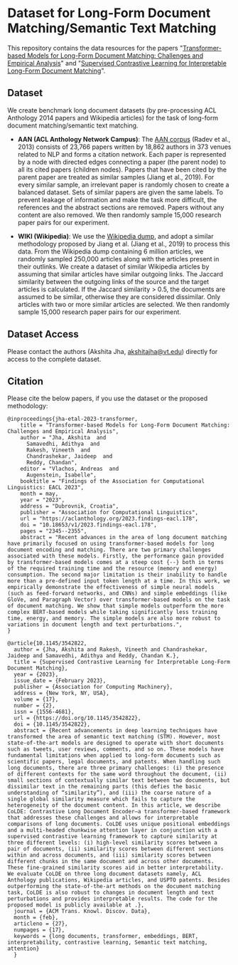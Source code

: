 # Dataset for Long-Form Document Matching/Semantic Text Matching

This repository contains the data resources for the papers "[Transformer-based Models for Long-Form Document Matching: Challenges and Empirical Analysis](https://aclanthology.org/2023.findings-eacl.178/)" and "[Supervised Contrastive Learning for Interpretable Long-Form Document Matching](https://dl.acm.org/doi/full/10.1145/3542822)".

## Dataset

We create benchmark long document datasets (by pre-processing ACL Anthology 2014 papers and Wikipedia articles) for the task of long-form document matching/semantic text matching.

- **AAN (ACL Anthology Network Campus)**: The [AAN corpus](https://aan.how/download/#aanNetworkCorpus) (Radev et al., 2013) consists of 23,766 papers written by 18,862 authors in 373 venues related to NLP and forms a citation network. Each paper is represented by a node with directed edges connecting a paper (the parent node) to all its cited papers (children nodes). Papers that have been cited by the parent paper are treated as similar samples (Jiang et al., 2019). For every similar sample, an irrelevant paper is randomly chosen to create a balanced dataset. Sets of similar papers are given the same labels. To prevent leakage of information and make the task more difficult, the references and the abstract sections are removed. Papers without any content are also removed. We then randomly sample 15,000 research paper pairs for our experiment.

- **WIKI (Wikipedia)**: We use the [Wikipedia dump](https://dumps.wikimedia.org/enwiki/latest/enwiki-latestpages-articles.xml.bz2), and adopt a similar methodology proposed by Jiang et al. (Jiang et al., 2019) to process this data. From the Wikipedia dump containing 6 million articles, we randomly sampled 250,000 articles along with the articles present in their outlinks. We create a dataset of similar Wikipedia articles by assuming that similar articles have similar outgoing links. The Jaccard similarity between the outgoing links of the source and the target articles is calculated. If the Jaccard similarity > 0.5, the documents are assumed to be similar, otherwise they are considered dissimilar. Only articles with two or more similar articles are selected. We then randomly sample 15,000 research paper pairs for our experiment.


## Dataset Access

Please contact the authors (Akshita Jha, <akshitajha@vt.edu>) directly for access to the complete dataset. 

## Citation

Please cite the below papers, if you use the dataset or the proposed methodology:

```
@inproceedings{jha-etal-2023-transformer,
    title = "Transformer-based Models for Long-Form Document Matching: Challenges and Empirical Analysis",
    author = "Jha, Akshita  and
      Samavedhi, Adithya  and
      Rakesh, Vineeth  and
      Chandrashekar, Jaideep  and
      Reddy, Chandan",
    editor = "Vlachos, Andreas  and
      Augenstein, Isabelle",
    booktitle = "Findings of the Association for Computational Linguistics: EACL 2023",
    month = may,
    year = "2023",
    address = "Dubrovnik, Croatia",
    publisher = "Association for Computational Linguistics",
    url = "https://aclanthology.org/2023.findings-eacl.178",
    doi = "10.18653/v1/2023.findings-eacl.178",
    pages = "2345--2355",
    abstract = "Recent advances in the area of long document matching have primarily focused on using transformer-based models for long document encoding and matching. There are two primary challenges associated with these models. Firstly, the performance gain provided by transformer-based models comes at a steep cost {--} both in terms of the required training time and the resource (memory and energy) consumption. The second major limitation is their inability to handle more than a pre-defined input token length at a time. In this work, we empirically demonstrate the effectiveness of simple neural models (such as feed-forward networks, and CNNs) and simple embeddings (like GloVe, and Paragraph Vector) over transformer-based models on the task of document matching. We show that simple models outperform the more complex BERT-based models while taking significantly less training time, energy, and memory. The simple models are also more robust to variations in document length and text perturbations.",
}

@article{10.1145/3542822,
  author = {Jha, Akshita and Rakesh, Vineeth and Chandrashekar, Jaideep and Samavedhi, Adithya and Reddy, Chandan K.},
  title = {Supervised Contrastive Learning for Interpretable Long-Form Document Matching},
  year = {2023},
  issue_date = {February 2023},
  publisher = {Association for Computing Machinery},
  address = {New York, NY, USA},
  volume = {17},
  number = {2},
  issn = {1556-4681},
  url = {https://doi.org/10.1145/3542822},
  doi = {10.1145/3542822},
  abstract = {Recent advancements in deep learning techniques have transformed the area of semantic text matching (STM). However, most state-of-the-art models are designed to operate with short documents such as tweets, user reviews, comments, and so on. These models have fundamental limitations when applied to long-form documents such as scientific papers, legal documents, and patents. When handling such long documents, there are three primary challenges: (i) the presence of different contexts for the same word throughout the document, (ii) small sections of contextually similar text between two documents, but dissimilar text in the remaining parts (this defies the basic understanding of “similarity”), and (iii) the coarse nature of a single global similarity measure which fails to capture the heterogeneity of the document content. In this article, we describe CoLDE: Contrastive Long Document Encoder—a transformer-based framework that addresses these challenges and allows for interpretable comparisons of long documents. CoLDE uses unique positional embeddings and a multi-headed chunkwise attention layer in conjunction with a supervised contrastive learning framework to capture similarity at three different levels: (i) high-level similarity scores between a pair of documents, (ii) similarity scores between different sections within and across documents, and (iii) similarity scores between different chunks in the same document and across other documents. These fine-grained similarity scores aid in better interpretability. We evaluate CoLDE on three long document datasets namely, ACL Anthology publications, Wikipedia articles, and USPTO patents. Besides outperforming the state-of-the-art methods on the document matching task, CoLDE is also robust to changes in document length and text perturbations and provides interpretable results. The code for the proposed model is publicly available at .},
  journal = {ACM Trans. Knowl. Discov. Data},
  month = {feb},
  articleno = {27},
  numpages = {17},
  keywords = {long documents, transformer, embeddings, BERT, interpretability, contrastive learning, Semantic text matching, attention}
  }
```








